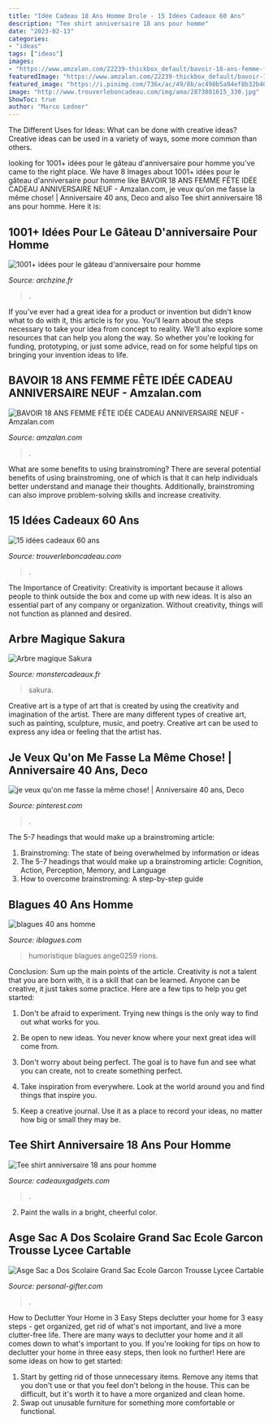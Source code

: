 ```yaml
---
title: "Idée Cadeau 18 Ans Homme Drole - 15 Idées Cadeaux 60 Ans"
description: "Tee shirt anniversaire 18 ans pour homme"
date: "2023-02-13"
categories:
- "ideas"
tags: ["ideas"]
images:
- "https://www.amzalan.com/22239-thickbox_default/bavoir-18-ans-femme-fete-idee-cadeau-anniversaire-neuf.jpg"
featuredImage: "https://www.amzalan.com/22239-thickbox_default/bavoir-18-ans-femme-fete-idee-cadeau-anniversaire-neuf.jpg"
featured_image: "https://i.pinimg.com/736x/ac/49/8b/ac498b5a94ef8b32b404a6d295e6f23a--anniversaire-diy-romane.jpg"
image: "http://www.trouverleboncadeau.com/img/ama/2873881615_330.jpg"
ShowToc: true
author: "Marco Ledner"
---
```



The Different Uses for Ideas: What can be done with creative ideas?
Creative ideas can be used in a variety of ways, some more common than others.

	

		
looking for 1001+ idées pour le gâteau d&#039;anniversaire pour homme you've came to the right place. We have 8 Images about 1001+ idées pour le gâteau d&#039;anniversaire pour homme like BAVOIR 18 ANS FEMME FÊTE IDÉE CADEAU ANNIVERSAIRE NEUF - Amzalan.com, je veux qu&#039;on me fasse la même chose! | Anniversaire 40 ans, Deco and also Tee shirt anniversaire 18 ans pour homme. Here it is:
		
    
## 1001+ Idées Pour Le Gâteau D&#039;anniversaire Pour Homme

<img loading=lazy src="https://archzine.fr/wp-content/uploads/2017/04/un-bon-gateau-d-anniversaire-gateau-pour-un-anniversaire-bmw.jpg" onerror="this.onerror=null;this.src='https://tse3.mm.bing.net/th?id=OIP.Kt3aBu6q6g1XscmZLS7n2gHaLH&amp;pid=15.1';" alt="1001+ idées pour le gâteau d&#039;anniversaire pour homme">

_Source: archzine.fr_

>. 

	

If you've ever had a great idea for a product or invention but didn't know what to do with it, this article is for you. You'll learn about the steps necessary to take your idea from concept to reality. We'll also explore some resources that can help you along the way. So whether you're looking for funding, prototyping, or just some advice, read on for some helpful tips on bringing your invention ideas to life.

    
## BAVOIR 18 ANS FEMME FÊTE IDÉE CADEAU ANNIVERSAIRE NEUF - Amzalan.com

<img loading=lazy src="https://www.amzalan.com/22239-thickbox_default/bavoir-18-ans-femme-fete-idee-cadeau-anniversaire-neuf.jpg" onerror="this.onerror=null;this.src='https://tse1.mm.bing.net/th?id=OIP.AjWxqWMR4T5uLfkzJWv62gHaHa&amp;pid=15.1';" alt="BAVOIR 18 ANS FEMME FÊTE IDÉE CADEAU ANNIVERSAIRE NEUF - Amzalan.com">

_Source: amzalan.com_

>. 

	

What are some benefits to using brainstroming?
There are several potential benefits of using brainstroming, one of which is that it can help individuals better understand and manage their thoughts. Additionally, brainstroming can also improve problem-solving skills and increase creativity.

    
## 15 Idées Cadeaux 60 Ans

<img loading=lazy src="http://www.trouverleboncadeau.com/img/ama/2873881615_330.jpg" onerror="this.onerror=null;this.src='https://tse2.mm.bing.net/th?id=OIP.kTr1Hr39GwaQKCSyMyRj2wHaKO&amp;pid=15.1';" alt="15 idées cadeaux 60 ans">

_Source: trouverleboncadeau.com_

>. 

	

The Importance of Creativity:
Creativity is important because it allows people to think outside the box and come up with new ideas. It is also an essential part of any company or organization. Without creativity, things will not function as planned and desired.

    
## Arbre Magique Sakura

<img loading=lazy src="https://cdn.monsterzeug.info/io/products/1844/share-image-1844.jpg?_jq=1604523638" onerror="this.onerror=null;this.src='https://tse3.mm.bing.net/th?id=OIP.8CNNTEMPoFyJr8qe6ACW6gHaD3&amp;pid=15.1';" alt="Arbre magique Sakura">

_Source: monstercadeaux.fr_

>sakura. 

	

Creative art is a type of art that is created by using the creativity and imagination of the artist. There are many different types of creative art, such as painting, sculpture, music, and poetry. Creative art can be used to express any idea or feeling that the artist has.

    
## Je Veux Qu&#039;on Me Fasse La Même Chose! | Anniversaire 40 Ans, Deco

<img loading=lazy src="https://i.pinimg.com/736x/ac/49/8b/ac498b5a94ef8b32b404a6d295e6f23a--anniversaire-diy-romane.jpg" onerror="this.onerror=null;this.src='https://tse1.mm.bing.net/th?id=OIP.2UrRMOoqwmjqeB9XCTWvZAHaJ4&amp;pid=15.1';" alt="je veux qu&#039;on me fasse la même chose! | Anniversaire 40 ans, Deco">

_Source: pinterest.com_

>. 

	

The 5-7 headings that would make up a brainstroming article:
1. Brainstroming: The state of being overwhelmed by information or ideas
2. The 5-7 headings that would make up a brainstroming article: Cognition, Action, Perception, Memory, and Language
3. How to overcome brainstroming: A step-by-step guide

    
## Blagues 40 Ans Homme

<img loading=lazy src="http://www.iblagues.com/images/blagues-40-ans-homme_4.jpg" onerror="this.onerror=null;this.src='https://tse3.mm.bing.net/th?id=OIP.9ISmkYFVEbiYvv2Ia2VKAwAAAA&amp;pid=15.1';" alt="blagues 40 ans homme">

_Source: iblagues.com_

>humoristique blagues ange0259 rions. 

	

Conclusion: Sum up the main points of the article.
Creativity is not a talent that you are born with, it is a skill that can be learned. Anyone can be creative, it just takes some practice. Here are a few tips to help you get started:
1. Don't be afraid to experiment. Trying new things is the only way to find out what works for you.

2. Be open to new ideas. You never know where your next great idea will come from.

3. Don't worry about being perfect. The goal is to have fun and see what you can create, not to create something perfect.

4. Take inspiration from everywhere. Look at the world around you and find things that inspire you.

5. Keep a creative journal. Use it as a place to record your ideas, no matter how big or small they may be.

    
## Tee Shirt Anniversaire 18 Ans Pour Homme

<img loading=lazy src="https://www.cadeauxgadgets.com/4934/tee-shirt-anniversaire-18-ans-pour-homme.jpg" onerror="this.onerror=null;this.src='https://tse3.mm.bing.net/th?id=OIP.M-Tr4lv7cn7Z05Myqvl_TQHaJ1&amp;pid=15.1';" alt="Tee shirt anniversaire 18 ans pour homme">

_Source: cadeauxgadgets.com_

>. 

	

2. Paint the walls in a bright, cheerful color.

    
## Asge Sac A Dos Scolaire Grand Sac Ecole Garcon Trousse Lycee Cartable

<img loading=lazy src="https://images.personal-gifter.com/2020/12/Asge-Sac-a-Dos-Scolaire-Grand-Sac-Ecole-Garcon-Trousse-Lycee-Cartable-Garcon-Primaire-Camouflage-Sac-a-Dos-Enfant-Lumineux-Cartable-Ado-Fille-Primaire-Cadeau-8-10-12-14-Ans-Sac-De-Poitrine-Homme-0-1.jpg" onerror="this.onerror=null;this.src='https://tse2.mm.bing.net/th?id=OIP.oyTAOPwZ67eYq4DyDO0dbwHaHa&amp;pid=15.1';" alt="Asge Sac a Dos Scolaire Grand Sac Ecole Garcon Trousse Lycee Cartable">

_Source: personal-gifter.com_

>. 

	

How to Declutter Your Home in 3 Easy Steps
declutter your home for 3 easy steps - get organized, get rid of what's not important, and live a more clutter-free life.
There are many ways to declutter your home and it all comes down to what's important to you. If you're looking for tips on how to declutter your home in three easy steps, then look no further! Here are some ideas on how to get started: 

1. Start by getting rid of those unnecessary items. Remove any items that you don't use or that you feel don't belong in the house. This can be difficult, but it's worth it to have a more organized and clean home. 
2. Swap out unusable furniture for something more comfortable or functional.

